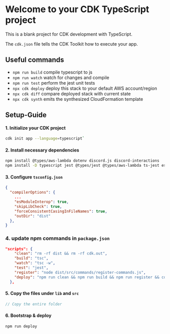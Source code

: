 # Welcome to your CDK TypeScript project

This is a blank project for CDK development with TypeScript.

The `cdk.json` file tells the CDK Toolkit how to execute your app.

## Useful commands

* `npm run build`   compile typescript to js
* `npm run watch`   watch for changes and compile
* `npm run test`    perform the jest unit tests
* `npx cdk deploy`  deploy this stack to your default AWS account/region
* `npx cdk diff`    compare deployed stack with current state
* `npx cdk synth`   emits the synthesized CloudFormation template


## Setup-Guide
#### 1. Initialize your CDK project
```bash
cdk init app --language=typescript`
```

#### 2. Install necessary dependencies
```bash
npm install @types/aws-lambda dotenv discord.js discord-interactions 
npm install -D typescript jest @types/jest @types/aws-lambda ts-jest esbuild
```

#### 3. Configure `tsconfig.json`
```json
{
  "compilerOptions": {
    ...
    "esModuleInterop": true,
    "skipLibCheck": true,
    "forceConsistentCasingInFileNames": true,
    "outDir": "dist"
  },
}
```

### 4. update npm commands in `package.json`
```json
"scripts": {
    "clean": "rm -rf dist && rm -rf cdk.out",
    "build": "tsc",
    "watch": "tsc -w",
    "test": "jest",
    "register": "node dist/src/commands/register-commands.js",
    "deploy": "npm run clean && npm run build && npm run register && cdk deploy"
  },
```

#### 5. Copy the files under `lib` and `src`
```typescript
// Copy the entire folder
```

#### 6. Bootstrap & deploy
```bash
npm run deploy
```

